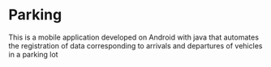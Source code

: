 # Parking
This is a mobile application developed on Android with java that automates the registration of data corresponding to arrivals and departures of vehicles in a parking lot

